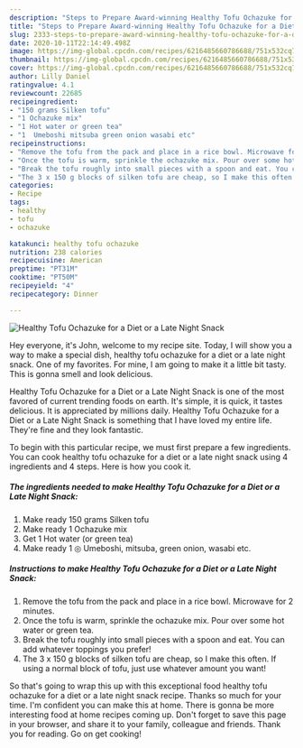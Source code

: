 ```yaml
---
description: "Steps to Prepare Award-winning Healthy Tofu Ochazuke for a Diet or a Late Night Snack"
title: "Steps to Prepare Award-winning Healthy Tofu Ochazuke for a Diet or a Late Night Snack"
slug: 2333-steps-to-prepare-award-winning-healthy-tofu-ochazuke-for-a-diet-or-a-late-night-snack
date: 2020-10-11T22:14:49.498Z
image: https://img-global.cpcdn.com/recipes/6216485660786688/751x532cq70/healthy-tofu-ochazuke-for-a-diet-or-a-late-night-snack-recipe-main-photo.jpg
thumbnail: https://img-global.cpcdn.com/recipes/6216485660786688/751x532cq70/healthy-tofu-ochazuke-for-a-diet-or-a-late-night-snack-recipe-main-photo.jpg
cover: https://img-global.cpcdn.com/recipes/6216485660786688/751x532cq70/healthy-tofu-ochazuke-for-a-diet-or-a-late-night-snack-recipe-main-photo.jpg
author: Lilly Daniel
ratingvalue: 4.1
reviewcount: 22685
recipeingredient:
- "150 grams Silken tofu"
- "1 Ochazuke mix"
- "1 Hot water or green tea"
- "1  Umeboshi mitsuba green onion wasabi etc"
recipeinstructions:
- "Remove the tofu from the pack and place in a rice bowl. Microwave for 2 minutes."
- "Once the tofu is warm, sprinkle the ochazuke mix. Pour over some hot water or green tea."
- "Break the tofu roughly into small pieces with a spoon and eat. You can add whatever toppings you prefer!"
- "The 3 x 150 g blocks of silken tofu are cheap, so I make this often. If using a normal block of tofu, just use whatever amount you want!"
categories:
- Recipe
tags:
- healthy
- tofu
- ochazuke

katakunci: healthy tofu ochazuke 
nutrition: 238 calories
recipecuisine: American
preptime: "PT31M"
cooktime: "PT50M"
recipeyield: "4"
recipecategory: Dinner

---
```



![Healthy Tofu Ochazuke for a Diet or a Late Night Snack](https://img-global.cpcdn.com/recipes/6216485660786688/751x532cq70/healthy-tofu-ochazuke-for-a-diet-or-a-late-night-snack-recipe-main-photo.jpg)

Hey everyone, it's John, welcome to my recipe site. Today, I will show you a way to make a special dish, healthy tofu ochazuke for a diet or a late night snack. One of my favorites. For mine, I am going to make it a little bit tasty. This is gonna smell and look delicious.



Healthy Tofu Ochazuke for a Diet or a Late Night Snack is one of the most favored of current trending foods on earth. It's simple, it is quick, it tastes delicious. It is appreciated by millions daily. Healthy Tofu Ochazuke for a Diet or a Late Night Snack is something that I have loved my entire life. They're fine and they look fantastic.


To begin with this particular recipe, we must first prepare a few ingredients. You can cook healthy tofu ochazuke for a diet or a late night snack using 4 ingredients and 4 steps. Here is how you cook it.

<!--inarticleads1-->

##### The ingredients needed to make Healthy Tofu Ochazuke for a Diet or a Late Night Snack:

1. Make ready 150 grams Silken tofu
1. Make ready 1 Ochazuke mix
1. Get 1 Hot water (or green tea)
1. Make ready 1 ◎ Umeboshi, mitsuba, green onion, wasabi etc.




<!--inarticleads2-->

##### Instructions to make Healthy Tofu Ochazuke for a Diet or a Late Night Snack:

1. Remove the tofu from the pack and place in a rice bowl. Microwave for 2 minutes.
1. Once the tofu is warm, sprinkle the ochazuke mix. Pour over some hot water or green tea.
1. Break the tofu roughly into small pieces with a spoon and eat. You can add whatever toppings you prefer!
1. The 3 x 150 g blocks of silken tofu are cheap, so I make this often. If using a normal block of tofu, just use whatever amount you want!




So that's going to wrap this up with this exceptional food healthy tofu ochazuke for a diet or a late night snack recipe. Thanks so much for your time. I'm confident you can make this at home. There is gonna be more interesting food at home recipes coming up. Don't forget to save this page in your browser, and share it to your family, colleague and friends. Thank you for reading. Go on get cooking!
